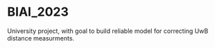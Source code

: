 # BIAI_2023
University project, with goal to build reliable model for correcting UwB distance measurments.
